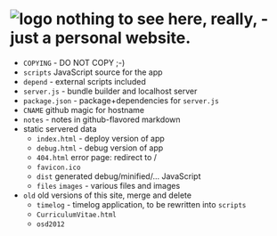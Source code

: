 # ![logo](https://solsort.com/_logo.png) nothing to see here, really, - just a personal website.

- `COPYING` - DO NOT COPY ;-)
- `scripts` JavaScript source for the app
- `depend` - external scripts included
- `server.js` - bundle builder and localhost server
- `package.json` - package+dependencies for `server.js`
- `CNAME` github magic for hostname
- `notes` - notes in github-flavored markdown
- static servered data
    - `index.html` - deploy version of app
    - `debug.html` - debug version of app
    - `404.html` error page: redirect to /
    - `favicon.ico` 
    - `dist` generated debug/minified/... JavaScript
    - `files` `images` - various files and images
- `old` old versions of this site, merge and delete
    - `timelog` - timelog application, to be rewritten into `scripts`
    - `CurriculumVitae.html` 
    - `osd2012` 

